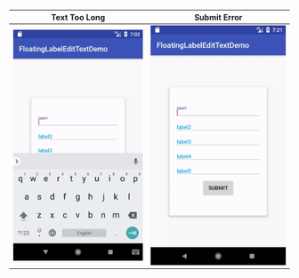 |Text Too Long|Submit Error|
|:---:|:---:|
|![](../art/long_text_demo.gif)|![](../art/submit_error_demo.gif)|